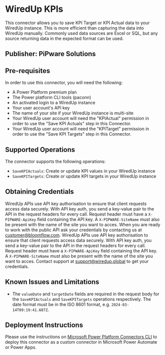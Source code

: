 # WiredUp KPIs

This connector allows you to save KPI Target or KPI Actual data to your WiredUp instance. This is more efficient than capturing the data into WiredUp manually. Commonly used data sources are Excel or SQL, but any source returning data in the expected format can be used.

## Publisher: PiPware Solutions

## Pre-requisites

In order to use this connector, you will need the following:

- A Power Platform premium plan
- The Power platform CLI tools (paconn)
- An activated login to a WiredUp instance
- Your user account's API key
- The name of your site if your WiredUp instance is multi-site
- Your WiredUp user account will need the "KPIActual" permission in order to use the "Save KPI Actuals" step in this Connector.
- Your WiredUp user account will need the "KPITarget" permission in order to use the "Save KPI Targets" step in this Connector.

## Supported Operations

The connector supports the following operations:

- `SaveKPIActuals`: Create or update KPI values in your WiredUp instance
- `SaveKPITargets`: Create or update KPI targets in your WiredUp instance

## Obtaining Credentials

WiredUp APIs use API key authorisation to ensure that client requests access data securely.
With API key auth, you send a key-value pair to the API in the request headers for every call.
Request header must have a `X-PIPWARE-ApiKey` field containing the API key.
A `X-PIPWARE-SiteName` must also be present with the name of the site you want to acces.
When you are ready to work with the public API ask your credentials by contacting us at customer@bloomflow.com. ​
WiredUp APIs use API key authorisation to ensure that client requests access data securely.
With API key auth, you send a key-value pair to the API in the request headers for every call.
Request header must have a `X-PIPWARE-ApiKey` field containing the API key.
A `X-PIPWARE-SiteName` must also be present with the name of the site you want to acces.
Contact support at support@wiredup.global to get your credentials.

## Known Issues and Limitations

- The `valueDate` and `targetDate` fields are required in the request body for the `SaveKPIActuals` and `SaveKPITargets` operations respectively. The date format must be in the ISO 8601 format, e.g. `2024-03-14T09:19:41.687Z`.

## Deployment Instructions

Please use the instructions on [Microsoft Power Platform Connectors CLI](https://learn.microsoft.com/en-us/connectors/custom-connectors/paconn-cli) to deploy this connector as a custom connector in Microsoft Power Automate or Power Apps.
